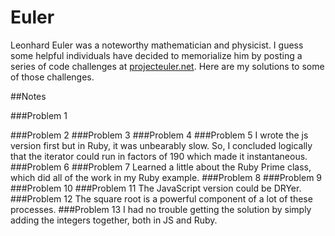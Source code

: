 # Euler

Leonhard Euler was a noteworthy mathematician and physicist.  I guess some helpful individuals have decided to memorialize him by posting a series of code challenges at [projecteuler.net].  Here are my solutions to some of those challenges.

##Notes

###Problem 1


###Problem 2
###Problem 3
###Problem 4
###Problem 5
I wrote the js version first but in Ruby, it was unbearably slow.  So, I concluded logically that the iterator could run in factors of 190 which made it instantaneous.
###Problem 6
###Problem 7
Learned a little about the Ruby Prime class, which did all of the work in my Ruby example.
###Problem 8
###Problem 9
###Problem 10
###Problem 11
The JavaScript version could be DRYer.
###Problem 12
The square root is a powerful component of a lot of these processes.
###Problem 13
I had no trouble getting the solution by simply adding the integers together, both in JS and Ruby.


[projecteuler.net]:http://www.projecteuler.net